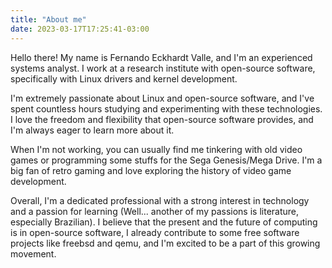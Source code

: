 ```yaml
---
title: "About me"
date: 2023-03-17T17:25:41-03:00
---
```

Hello there! My name is Fernando Eckhardt Valle, and I'm an experienced systems analyst. I work at a research institute with open-source software, specifically with Linux drivers and kernel development.

I'm extremely passionate about Linux and open-source software, and I've spent countless hours studying and experimenting with these technologies. I love the freedom and flexibility that open-source software provides, and I'm always eager to learn more about it.

When I'm not working, you can usually find me tinkering with old video games or programming some stuffs for the Sega Genesis/Mega Drive. I'm a big fan of retro gaming and love exploring the history of video game development.

Overall, I'm a dedicated professional with a strong interest in technology and a passion for learning (Well... another of my passions is literature, especially Brazilian). I believe that the present and the future of computing is in open-source software, I already contribute to some free software projects like freebsd and qemu, and I'm excited to be a part of this growing movement.
